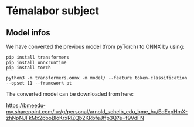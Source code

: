 # Témalabor subject

## Model infos

We have converted the previous model (from pyTorch) to ONNX by using:

```
pip install transformers
pip install onnxruntime
pip install torch

python3 -m transformers.onnx -m model/ --feature token-classification --opset 11 --framework pt
```

The converted model can be downloaded from here:

https://bmeedu-my.sharepoint.com/:u:/g/personal/arnold_schelb_edu_bme_hu/EdExpHmX-zhNpNJFkMx2pboBloKrxRlZQb2KRbfeJffp3Q?e=f9VdFN
